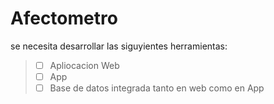 # Afectometro
se necesita desarrollar las siguyientes herramientas:
<br>
> - [ ] Apliocacion Web
> - [ ] App
> - [ ] Base de datos integrada tanto en web como en App
